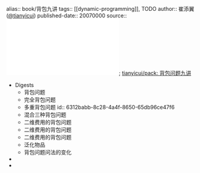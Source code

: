 alias:: book/背包九讲
tags:: [[dynamic-programming]], TODO
author:: 崔添翼 ([@tianyicui](https://github.com/tianyicui))
published-date:: 20070000
source:: ![背包九讲.pdf](../assets/algo/dp/背包九讲.pdf); [tianyicui/pack: 背包问题九讲](https://github.com/tianyicui/pack)

- Digests
  - 背包问题
  - 完全背包问题
  - 多重背包问题
    id:: 6312babb-8c28-4a4f-8650-65db96ce47f6
  - 混合三种背包问题
  - 二维费用的背包问题
  - 二维费用的背包问题
  - 二维费用的背包问题
  - 泛化物品
  - 背包问题问法的变化
-
-